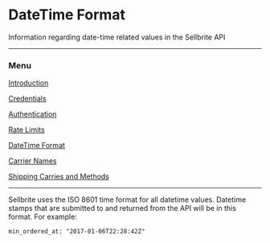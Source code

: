 # DateTime Format

Information regarding date-time related values in the Sellbrite API

---

### Menu

[Introduction](introduction)

[Credentials](credentials)

[Authentication](authentication)

[Rate Limits](rate-limits)

[DateTime Format](datetime-format)

[Carrier Names](carrier-names)

[Shipping Carries and Methods](shipping-carries)

---

Sellbrite uses the ISO 8601 time format for all datetime values. Datetime stamps that are submitted to and returned from the API will be in this format. For example:

```Text
min_ordered_at: "2017-01-06T22:28:42Z"
```


